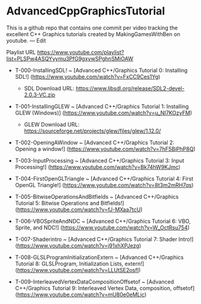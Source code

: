 # AdvancedCppGraphicsTutorial
This is a github repo that contains one commit per video tracking the excellent C++ Graphics tutorials created by MakingGamesWithBen on youtube. — Edit

Playlist URL
https://www.youtube.com/playlist?list=PLSPw4ASQYyymu3PfG9gxywSPghnSMiOAW

* T-000-InstallingSDL! ~ [Advanced C++/Graphics Tutorial 0: Installing SDL!] (https://www.youtube.com/watch?v=FxCC9Ces1Yg) 

	* SDL Download URL: https://www.libsdl.org/release/SDL2-devel-2.0.3-VC.zip

* T-001-InstallingGLEW ~ [Advanced C++/Graphics Tutorial 1: Installing GLEW (Windows)] (https://www.youtube.com/watch?v=u_NI7KOzyFM)

	* GLEW Download URL: https://sourceforge.net/projects/glew/files/glew/1.12.0/

* T-002-OpeningAWindow ~ [Advanced C++/Graphics Tutorial 2: Opening a window!] (https://www.youtube.com/watch?v=7hF5BiPhP8Q)

* T-003-InputProcessing ~ [Advanced C++/Graphics Tutorial 3: Input Processing!] (https://www.youtube.com/watch?v=Bk74hW9KJmc)

* T-004-FirstOpenGLTriangle ~ [Advanced C++/Graphics Tutorial 4: First OpenGL Triangle!] (https://www.youtube.com/watch?v=8t3m2mRH7qs)

* T-005-BitwiseOperationsAndBitfields ~ [Advanced C++/Graphics Tutorial 5: Bitwise Operations and Bitfields!] (https://www.youtube.com/watch?v=fJ-MXaa7tcU)

* T-006-VBOSpriteAndNDC ~ [Advanced C++/Graphics Tutorial 6: VBO, Sprite, and NDC!] (https://www.youtube.com/watch?v=W_OctRsu754)

* T-007-Shaderintro ~ [Advanced C++/Graphics Tutorial 7: Shader Intro!] (https://www.youtube.com/watch?v=j91xhXPJezg)

* T-008-GLSLProgramInitializationExtern ~ [Advanced C++/Graphics Tutorial 8: GLSLProgram, Initialization Lists, extern!] (https://www.youtube.com/watch?v=LLUtSE2osfI)

* T-009-InterleavedVertexDataCompositionOffsetof ~ [Advanced C++/Graphics Tutorial 9: Interleaved Vertex Data, composition, offsetof] (https://www.youtube.com/watch?v=mU80e0eMLjc)

